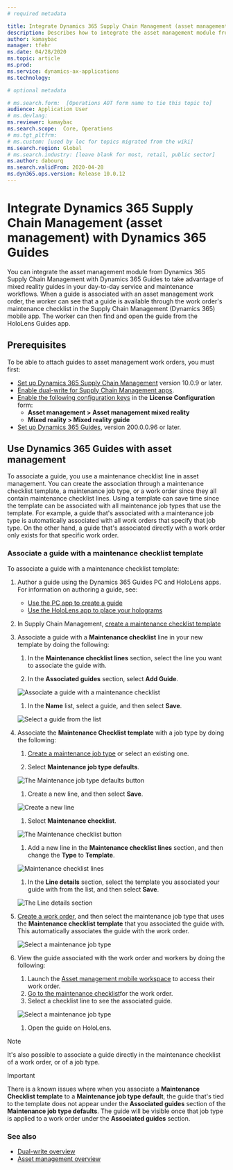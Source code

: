 ```yaml
---
# required metadata

title: Integrate Dynamics 365 Supply Chain Management (asset management) with Dynamics 365 Guides
description: Describes how to integrate the asset management module from Dynamics 365 Supply Chain Management with Dynamics 365 Guides to take advantage of mixed reality guides in your day-to-day service and maintenance workflows
author: kamaybac
manager: tfehr
ms.date: 04/28/2020
ms.topic: article
ms.prod: 
ms.service: dynamics-ax-applications
ms.technology: 

# optional metadata

# ms.search.form:  [Operations AOT form name to tie this topic to]
audience: Application User
# ms.devlang: 
ms.reviewer: kamaybac
ms.search.scope:  Core, Operations
# ms.tgt_pltfrm: 
# ms.custom: [used by loc for topics migrated from the wiki]
ms.search.region: Global
# ms.search.industry: [leave blank for most, retail, public sector]
ms.author: dabourq
ms.search.validFrom: 2020-04-28
ms.dyn365.ops.version: Release 10.0.12
---
```


# Integrate Dynamics 365 Supply Chain Management (asset management) with Dynamics 365 Guides

You can integrate the asset management module from Dynamics 365 Supply Chain Management with Dynamics 365 Guides to take advantage of mixed reality guides in your day-to-day service and maintenance workflows. When a guide is associated with an asset management work order, the worker can see that a guide is available through the work order's maintenance checklist in the Supply Chain Management (Dynamics 365) mobile app. The worker can then find and open the guide from the HoloLens Guides app.

## Prerequisites

To be able to attach guides to asset management work orders, you must first:

- [Set up Dynamics 365 Supply Chain Management](../../fin-ops-core/fin-ops/index.md) version 10.0.9 or later.
- [Enable dual-write for Supply Chain Management apps](../../fin-ops-core/dev-itpro/data-entities/dual-write/enable-dual-write.md).
- [Enable the following configuration keys](https://docs.microsoft.com/dynamicsax-2012/appuser-itpro/license-code-and-configuration-key-reference)  in the **License Configuration** form:
  - **Asset management \> Asset management mixed reality**
  - **Mixed reality \> Mixed reality guide**
- [Set up Dynamics 365 Guides](https://docs.microsoft.com/dynamics365/mixed-reality/guides/setup#step-2-create-a-common-data-service-environment-and-install-the-dynamics-365-guides-solution), version 200.0.0.96 or later.

## Use Dynamics 365 Guides with asset management

To associate a guide, you use a maintenance checklist line in asset management. You can create the association through a maintenance checklist template, a maintenance job type, or a work order since they all contain maintenance checklist lines. Using a template can save time since the template can be associated with all maintenance job types that use the template. For example, a guide that's associated with a maintenance job type is automatically associated with all work orders that specify that job type. On the other hand, a guide that's associated directly with a work order only exists for that specific work order.

### Associate a guide with a maintenance checklist template

To associate a guide with a maintenance checklist template:

1. Author a guide using the Dynamics 365 Guides PC and HoloLens apps. For information on authoring a guide, see:
    - [Use the PC app to create a guide](https://docs.microsoft.com/dynamics365/mixed-reality/guides/pc-app-overview)
    - [Use the HoloLens app to place your holograms](https://docs.microsoft.com/dynamics365/mixed-reality/guides/hololens-app-overview)

1. In Supply Chain Management, [create a maintenance checklist template](setup-for-work-orders/job-groups-and-job-types-variants-trades-and-checklists.md#create-a-maintenance-checklist-template)

1. Associate a guide with a **Maintenance checklist** line in your new template by doing the following:

    1. In the **Maintenance checklist lines** section, select the line you want to associate the guide with.

    1. In the **Associated guides** section, select **Add Guide**.

    ![Associate a guide with a maintenance checklist](media/am-guides-integration-add-guide.png "Associate a guide with a maintenance checklist")

    1. In the **Name** list, select a guide, and then select **Save**.

    ![Select a guide from the list](media/am-guides-integration-select-guide.png "Select a guide from the list")

1. Associate the **Maintenance Checklist template** with a job type by doing the following:

    1. [Create a maintenance job type](setup-for-work-orders/job-groups-and-job-types-variants-trades-and-checklists.md#create-a-maintenance-job-type) or select an existing one.

    1. Select **Maintenance job type defaults**.

    ![The Maintenance job type defaults button](media/am-guides-integration-job-defaults.png "The Maintenance job type defaults button")

    1. Create a new line, and then select **Save**.

    ![Create a new line](media/am-guides-integration-add-line.png "Create a new line")

    1. Select **Maintenance checklist**.

    ![The Maintenance checklist button](media/am-guides-integration-maintenance-checklist.png "The Maintenance checklist button")

    1. Add a new line in the **Maintenance checklist lines** section, and then change the **Type** to **Template**.

    ![Maintenance checklist lines](media/am-guides-integration-checklist-lines.png "Maintenance checklist lines")

    1. In the **Line details** section, select the template you associated your guide with from the list, and then select **Save**.

    ![The Line details section](media/am-guides-integration-checklist-line-details.png "The Line details section")

1. [Create a work order](work-orders/manually-created-workorders.md#create-work-order), and then select the maintenance job type that uses the **Maintenance checklist template** that you associated the guide with. This automatically associates the guide with the work order.

    ![Select a maintenance job type](media/am-guides-integration-create-work-order.png "Select a maintenance job type")

1. View the guide associated with the work order and workers by doing the following:

    1. Launch the [Asset management mobile workspace](asset-management-mobile-workspace.md) to access their work order.
    1. [Go to the maintenance checklist](asset-management-mobile-workspace.md#view-maintenance-checklist-on-a-work-order-job)for the work order.
    1. Select a checklist line to see the associated guide.
    
    ![Select a maintenance job type](media/am-guides-integration-show-guide.png "Select a maintenance job type")

    1. Open the guide on HoloLens.

> [!NOTE]
> It's also possible to associate a guide directly in the maintenance checklist of a work order, or of a job type.

> [!IMPORTANT]
> There is a known issues where when you associate a **Maintenance Checklist template** to a **Maintenance job type default**, the guide that's tied to the template does not appear under the **Associated guides** section of the **Maintenance job type defaults**. The guide will be visible once that job type is applied to a work order under the **Associated guides** section.

### See also

- [Dual-write overview](../../fin-ops-core/dev-itpro/data-entities/dual-write/dual-write-overview.md)
- [Asset management overview](index.md)